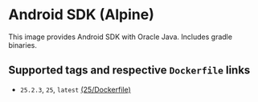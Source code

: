 # Android SDK (Alpine)

This image provides Android SDK with Oracle Java. Includes gradle binaries.

## Supported tags and respective `Dockerfile` links

* `25.2.3`, `25`, `latest` [(25/Dockerfile)](https://github.com/cakuki/docker-alpine-android-sdk/blob/25_2_3/Dockerfile)
